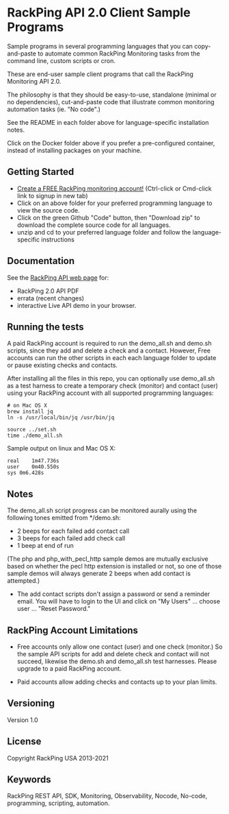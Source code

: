 # RackPing API 2.0 Client Sample Programs

Sample programs in several programming languages that you can copy-and-paste to automate common RackPing Monitoring tasks from the command line, custom scripts or cron.

These are end-user sample client programs that call the RackPing Monitoring API 2.0.

The philosophy is that they should be easy-to-use, standalone (minimal or no dependencies), cut-and-paste code that illustrate common monitoring automation tasks (ie. "No code".)

See the README in each folder above for language-specific installation notes.

Click on the Docker folder above if you prefer a pre-configured container, instead of installing packages on your machine.

## Getting Started

* [Create a FREE RackPing monitoring account!](https://www.rackping.com/cgi-bin/signup.cgi) (Ctrl-click or Cmd-click link to signup in new tab)
* Click on an above folder for your preferred programming language to view the source code.
* Click on the green Github "Code" button, then "Download zip" to download the complete source code for all languages.
* unzip and cd to your preferred language folder and follow the language-specific instructions

## Documentation

See the [RackPing API web page](https://www.rackping.com/api.html) for:

* RackPing 2.0 API PDF
* errata (recent changes)
* interactive Live API demo in your browser.

## Running the tests

A paid RackPing account is required to run the demo_all.sh and demo.sh scripts, since they add and delete a check and a contact. However, Free accounts can run the other scripts in each each language folder to update or pause existing checks and contacts.

After installing all the files in this repo, you can optionally use demo_all.sh as a test harness to create a temporary check (monitor) and contact (user) using your RackPing account with all supported programming languages:

```
# on Mac OS X
brew install jq
ln -s /usr/local/bin/jq /usr/bin/jq
```

```
source ../set.sh
time ./demo_all.sh
```

Sample output on linux and Mac OS X:
```
real	1m47.736s
user	0m40.550s
sys	0m6.428s
```

## Notes

The demo_all.sh script progress can be monitored aurally using the following tones emitted from */demo.sh:

* 2 beeps for each failed add contact call
* 3 beeps for each failed add check call
* 1 beep at end of run

(The php and php_with_pecl_http sample demos are mutually exclusive based on whether the pecl http extension is installed or not, so one of those sample demos will always generate 2 beeps when add contact is attempted.)

* The add contact scripts don't assign a password or send a reminder email. You will have to login to the UI and click on "My Users" ... choose user ... "Reset Password."

## RackPing Account Limitations

* Free accounts only allow one contact (user) and one check (monitor.) So the sample API scripts for add and delete check and contact will not succeed, likewise the demo.sh and demo_all.sh test harnesses. Please upgrade to a paid RackPing account.

* Paid accounts allow adding checks and contacts up to your plan limits.

## Versioning

Version 1.0

## License

Copyright RackPing USA 2013-2021

## Keywords

RackPing REST API, SDK, Monitoring, Observability, Nocode, No-code, programming, scripting, automation.
